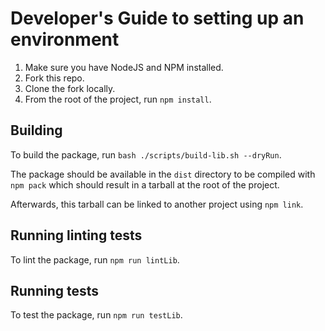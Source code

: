 # Developer's Guide to setting up an environment

1. Make sure you have NodeJS and NPM installed.
2. Fork this repo.
3. Clone the fork locally.
4. From the root of the project, run `npm install`.

## Building

To build the package, run `bash ./scripts/build-lib.sh --dryRun`.

The package should be available in the `dist` directory to be compiled with `npm pack` which should result in a tarball at the root of the project.

Afterwards, this tarball can be linked to another project using `npm link`.

## Running linting tests

To lint the package, run `npm run lintLib`.

## Running tests

To test the package, run `npm run testLib`.
